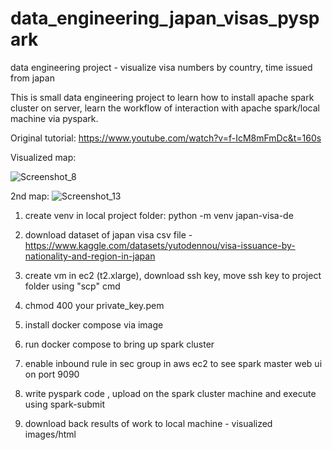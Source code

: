 # data_engineering_japan_visas_pyspark
data engineering project - visualize visa numbers by country, time issued from japan

This is small data engineering project to learn how to install apache spark cluster on server, learn the workflow of interaction with apache spark/local machine via pyspark. 

Original tutorial: https://www.youtube.com/watch?v=f-IcM8mFmDc&t=160s

Visualized map:

![Screenshot_8](https://github.com/erjan/data_engineering_japan_visas_pyspark/assets/4441068/85eda6ae-18a5-445b-9dbd-4026496426c3)


 2nd map:
![Screenshot_13](https://github.com/erjan/data_engineering_japan_visas_pyspark/assets/4441068/e8d0fe19-0c77-40ec-af3d-99163e0f0c2e)

 
1. create venv in local project folder: python -m venv japan-visa-de

2. download dataset of japan visa csv file - https://www.kaggle.com/datasets/yutodennou/visa-issuance-by-nationality-and-region-in-japan

3. create vm in ec2 (t2.xlarge), download ssh key, move ssh key to project folder using "scp" cmd

4. chmod 400 your private_key.pem

5. install docker compose via image

6. run docker compose to bring up spark cluster

6. enable inbound rule in sec group in aws ec2 to see spark master web ui on port 9090

7. write pyspark code , upload on the spark cluster machine and execute using spark-submit

8. download back results of work to local machine - visualized images/html
   
